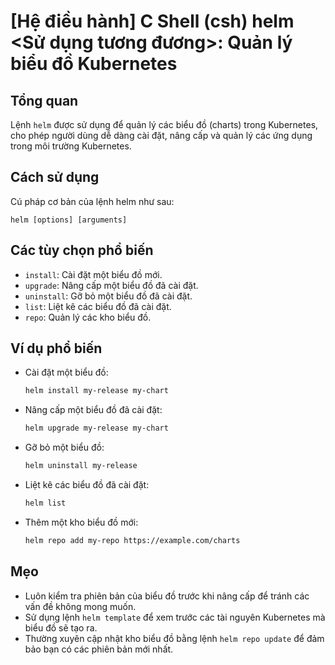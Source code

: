 # [Hệ điều hành] C Shell (csh) helm <Sử dụng tương đương>: Quản lý biểu đồ Kubernetes

## Tổng quan
Lệnh `helm` được sử dụng để quản lý các biểu đồ (charts) trong Kubernetes, cho phép người dùng dễ dàng cài đặt, nâng cấp và quản lý các ứng dụng trong môi trường Kubernetes.

## Cách sử dụng
Cú pháp cơ bản của lệnh helm như sau:
```
helm [options] [arguments]
```

## Các tùy chọn phổ biến
- `install`: Cài đặt một biểu đồ mới.
- `upgrade`: Nâng cấp một biểu đồ đã cài đặt.
- `uninstall`: Gỡ bỏ một biểu đồ đã cài đặt.
- `list`: Liệt kê các biểu đồ đã cài đặt.
- `repo`: Quản lý các kho biểu đồ.

## Ví dụ phổ biến
- Cài đặt một biểu đồ:
  ```bash
  helm install my-release my-chart
  ```
  
- Nâng cấp một biểu đồ đã cài đặt:
  ```bash
  helm upgrade my-release my-chart
  ```

- Gỡ bỏ một biểu đồ:
  ```bash
  helm uninstall my-release
  ```

- Liệt kê các biểu đồ đã cài đặt:
  ```bash
  helm list
  ```

- Thêm một kho biểu đồ mới:
  ```bash
  helm repo add my-repo https://example.com/charts
  ```

## Mẹo
- Luôn kiểm tra phiên bản của biểu đồ trước khi nâng cấp để tránh các vấn đề không mong muốn.
- Sử dụng lệnh `helm template` để xem trước các tài nguyên Kubernetes mà biểu đồ sẽ tạo ra.
- Thường xuyên cập nhật kho biểu đồ bằng lệnh `helm repo update` để đảm bảo bạn có các phiên bản mới nhất.